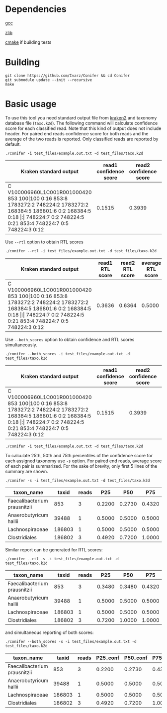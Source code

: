 # Dependencies
[gcc](https://gcc.gnu.org/)

[zlib](https://zlib.net/)

[cmake](https://cmake.org/) if building tests

# Building
```
git clone https://github.com/Ivarz/Conifer && cd Conifer
git submodule update --init --recursive
make
```


# Basic usage
To use this tool you need standard output file from [kraken2](https://github.com/DerrickWood/kraken2) and taxonomy database file (`taxo.k2d`).
The following command will calculate confidence score for each classified read. Note that this kind of output does not include header. For paired end reads confidence score for both reads and the average of the two reads is reported. Only classified reads are reported by default.

```
./conifer -i test_files/example.out.txt -d test_files/taxo.k2d
```

|Kraken standard output| read1 confidence score| read2 confidence score| average confidence score|
|---|---|---|---|
|C V100006960L1C001R001000420 853 100\|100 0:16 853:8 1783272:2 748224:2 1783272:2 168384:5 186801:6 0:2 168384:5 0:18 \|:\| 748224:7 0:2 748224:5 0:21 853:4 748224:7 0:5 748224:3 0:12 |  0.1515 |  0.3939 | 0.2727 |

Use `--rtl` option to obtain RTL scores
```
./conifer --rtl -i test_files/example.out.txt -d test_files/taxo.k2d
```

|Kraken standard output |read1 RTL score| read2 RTL score| average RTL score|
|---|---|---|---|
|C V100006960L1C001R001000420 853 100\|100 0:16 853:8 1783272:2 748224:2 1783272:2 168384:5 186801:6 0:2 168384:5 0:18 \|:\| 748224:7 0:2 748224:5 0:21 853:4 748224:7 0:5 748224:3 0:12 | 0.3636 | 0.6364 | 0.5000

Use `--both_scores` option to obtain confidence and RTL scores simultaneously.
```
./conifer --both_scores -i test_files/example.out.txt -d test_files/taxo.k2d
```
|Kraken standard output| read1 confidence score| read2 confidence score| average confidence score|read1 RTL score| read2 RTL score| average RTL score|
|---|---|---|---|---|---|---|
C V100006960L1C001R001000420 853 100\|100 0:16 853:8 1783272:2 748224:2 1783272:2 168384:5 186801:6 0:2 168384:5 0:18 \|:\| 748224:7 0:2 748224:5 0:21 853:4 748224:7 0:5 748224:3 0:12 |  0.1515 |  0.3939 | 0.2727 | 0.3636 | 0.6364 | 0.5000


```
./conifer -i test_files/example.out.txt -d test_files/taxo.k2d
```

To calculate 25th, 50th and 75th percentiles of the confidence score for each assigned taxonomy use `-s` option.
For paired end reads, average score of each pair is summarized.
For the sake of brevity, only first 5 lines of the summary are shown.

```
./conifer -s -i test_files/example.out.txt -d test_files/taxo.k2d
```
| taxon\_name | taxid | reads | P25 | P50 | P75 |
|---|---|---|---|---|---|
|Faecalibacterium prausnitzii  |  853  |  3  |   0.2200 |  0.2730 | 0.4320|
|Anaerobutyricum hallii | 39488 |  1 |      0.5000 | 0.5000 | 0.5000|
|Lachnospiraceae |186803 | 1 |      0.5000 | 0.5000 | 0.5000|
|Clostridiales |  186802 | 3 |      0.4920 | 0.7200 | 1.0000|

Similar report can be generated for RTL scores:
```
./conifer --rtl -s -i test_files/example.out.txt -d test_files/taxo.k2d
```
| taxon\_name | taxid | reads | P25 | P50 | P75 |
|---|---|---|---|---|---|
|Faecalibacterium prausnitzii  | 853  |  3  |    0.3480 |  0.3480 | 0.4320|
|Anaerobutyricum hallii | 39488 | 1   |   0.5000|  0.5000 | 0.5000|
|Lachnospiraceae | 186803 | 1   |   0.5000| 0.5000|  0.5000|
|Clostridiales   | 186802 | 3   |   0.7200| 1.0000|  1.0000|

and simultaneous reporting of both scores:
```
./conifer --both_scores -s -i test_files/example.out.txt -d test_files/taxo.k2d
```
|taxon\_name  |    taxid |  reads |  P25\_conf |       P50\_conf |       P75\_conf |       P25\_rtl| P50\_rtl| P75\_rtl|
|---|---|---|---|---|---|---|---|---|
|Faecalibacterium prausnitzii |    853   |   3  |      0.2200  | 0.2730  | 0.4320  | 0.3480  | 0.3480  | 0.4320 |
|Anaerobutyricum hallii  | 39488   | 1    |    0.5000  | 0.5000  | 0.5000  | 0.5000  | 0.5000  | 0.5000 |
|Lachnospiraceae  |186803  | 1    |    0.5000  | 0.5000  | 0.5000  | 0.5000  | 0.5000  | 0.5000 |
|Clostridiales   | 186802  | 3     |   0.4920  | 0.7200  | 1.0000  | 0.7200  | 1.0000  | 1.0000 |
